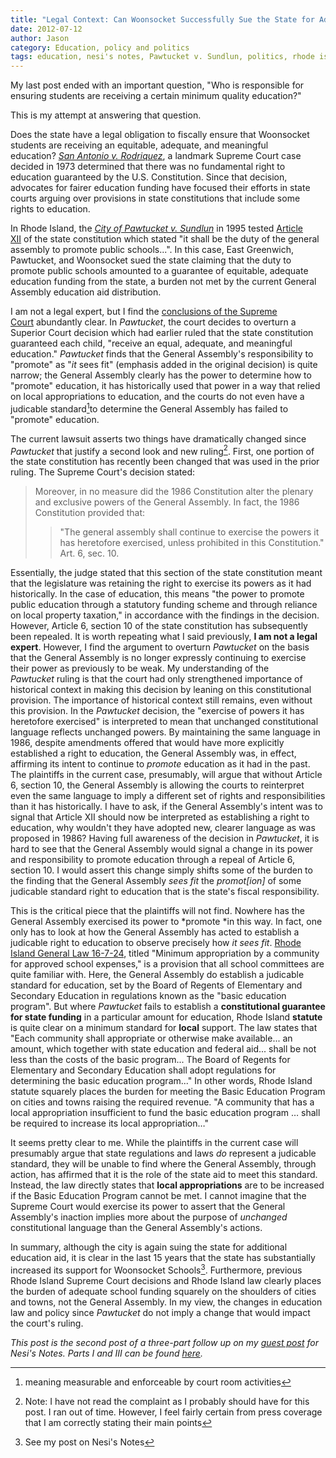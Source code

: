 ```yaml
---
title: "Legal Context: Can Woonsocket Successfully Sue the State for Additional Aid?"
date: 2012-07-12
author: Jason
category: Education, policy and politics
tags: education, nesi's notes, Pawtucket v. Sundlun, politics, rhode island, ri, rigl, woonsocket
---
```


My last post ended with an important question, "Who is responsible for ensuring students are receiving a certain minimum quality education?"

This is my attempt at answering that question.

Does the state have a legal obligation to fiscally ensure that Woonsocket students are receiving an equitable, adequate, and meaningful education? *[San Antonio v. Rodriquez][]*, a landmark Supreme Court case decided in 1973 determined that there was no fundamental right to education guaranteed by the U.S. Constitution. Since that decision, advocates for fairer education funding have focused their efforts in state courts arguing over provisions in state constitutions that include some rights to education.

In Rhode Island, the [*City of Pawtucket v. Sundlun*][] in 1995 tested [Article XII][] of the state constitution which stated "it shall be the duty of the general assembly to promote public schools...". In this case, East Greenwich, Pawtucket, and Woonsocket sued the state claiming that the duty to promote public schools amounted to a guarantee of equitable, adequate education funding from the state, a burden not met by the current General Assembly education aid distribution.

I am not a legal expert, but I find the [conclusions of the Supreme Court][] abundantly clear. In *Pawtucket*, the court decides to overturn a Superior Court decision which had earlier ruled that the state constitution guaranteed each child, "receive an equal, adequate, and meaningful education." *Pawtucket* finds that the General Assembly's responsibility to "promote" as "*it* sees fit" (emphasis added in the original decision) is quite narrow; the General Assembly clearly has the power to determine how to "promote" education, it has historically used that power in a way that relied on local appropriations to education, and the courts do not even have a judicable standard[^1]to determine the General Assembly has failed to "promote" education.

The current lawsuit asserts two things have dramatically changed since *Pawtucket* that justify a second look and new ruling[^2]. First, one portion of the state constitution has recently been changed that was used in the prior ruling. The Supreme Court's decision stated:

>Moreover, in no measure did the 1986 Constitution alter the plenary and exclusive powers of the General Assembly. In fact, the 1986 Constitution provided that:
>>"The general assembly shall continue to exercise the powers it has heretofore exercised, unless prohibited in this Constitution." Art. 6, sec. 10.

Essentially, the judge stated that this section of the state constitution meant that the legislature was retaining the right to exercise its powers as it had historically. In the case of education, this means "the power to promote public education through a statutory funding scheme and through reliance on local property taxation," in accordance with the findings in the decision. However, Article 6, section 10 of the state constitution has subsequently been repealed. It is worth repeating what I said previously, **I am not a legal expert**. However, I find the argument to overturn *Pawtucket* on the basis that the General Assembly is no longer expressly continuing to exercise their power as previously to be weak. My understanding of the *Pawtucket* ruling is that the court had only strengthened importance of historical context in making this decision by leaning on this constitutional provision. The importance of historical context still remains, even without this provision. In the *Pawtucket* decision, the "exercise of powers it has heretofore exercised" is interpreted to mean that unchanged constitutional language reflects unchanged powers. By maintaining the same language in 1986, despite amendments offered that would have more explicitly established a right to education, the General Assembly was, in effect, affirming its intent to continue to *promote* education as it had in the past. The plaintiffs in the current case, presumably, will argue that without Article 6, section 10, the General Assembly is allowing the courts to reinterpret even the same language to imply a different set of rights and responsibilities than it has historically. I have to ask, if the General Assembly's intent was to signal that Article XII should now be interpreted as establishing a right to education, why wouldn't they have adopted new, clearer language as was proposed in 1986? Having full awareness of the decision in *Pawtucket*, it is hard to see that the General Assembly would signal a change in its power and responsibility to promote education through a repeal of Article 6, section 10. I would assert this change simply shifts some of the burden to the finding that the General Assembly *sees fit* the *promot[ion]* of some judicable standard right to education that is the state's fiscal responsibility.

This is the critical piece that the plaintiffs will not find. Nowhere has the General Assembly exercised its power to *promote *in this way. In fact, one only has to look at how the General Assembly has acted to establish a judicable right to education to observe precisely how *it sees fit*. [Rhode Island General Law 16-7-24][], titled "Minimum appropriation by a community for approved school expenses," is a provision that all school committees are quite familiar with. Here, the General Assembly do establish a judicable standard for education, set by the Board of Regents of Elementary and Secondary Education in regulations known as the "basic education program". But where *Pawtucket* fails to establish a **constitutional guarantee for state funding** in a particular amount for education, Rhode Island **statute** is quite clear on a minimum standard for **local** support. The law states that "Each community shall appropriate or otherwise make available... an amount, which together with state education and federal aid... shall be not less than the costs of the basic program... The Board of Regents for Elementary and Secondary Education shall adopt regulations for determining the basic education program..." In other words, Rhode Island statute squarely places the burden for meeting the Basic Education Program on cities and towns raising the required revenue. "A community that has a local appropriation insufficient to fund the basic education program … shall be required to increase its local appropriation…"

It seems pretty clear to me. While the plaintiffs in the current case will presumably argue that state regulations and laws *do* represent a judicable standard, they will be unable to find where the General Assembly, through action, has affirmed that it is the role of the state aid to meet this standard. Instead, the law directly states that **local appropriations** are to be increased if the Basic Education Program cannot be met. I cannot imagine that the Supreme Court would exercise its power to assert that the General Assembly's inaction implies more about the purpose of *unchanged* constitutional language than the General Assembly's actions.

In summary, although the city is again suing the state for additional education aid, it is clear in the last 15 years that the state has substantially increased its support for Woonsocket Schools[^3]. Furthermore, previous Rhode Island Supreme Court decisions and Rhode Island law clearly places the burden of adequate school funding squarely on the shoulders of cities and towns, not the General Assembly. In my view, the changes in education law and policy since *Pawtucket* do not imply a change that would impact the court's ruling.

*This post is the second post of a three-part follow up on my [guest post][] for Nesi's Notes. Parts I and III can be found [here][].*

[San Antonio v. Rodriquez]: http://www.oyez.org/cases/1970-1979/1972/1972_71_1332
[*City of Pawtucket v. Sundlun*]: http://www.educationjustice.org/states/rhodeisland.html
[Article XII]: http://www.rilin.state.ri.us/RiConstitution/C12.html
[conclusions of the Supreme Court]: http://scholar.google.com/scholar_case?case=2372498001429988039&hl=en&as_sdt=2,40&as_vis=1
[Rhode Island General Law 16-7-24]: http://www.rilin.state.ri.us/statutes/title16/16-7/16-7-24.htm
[guest post]: http://blogs.wpri.com/category/nesis-notes/
[here]: http://blog.jasonpbecker.com/?p=224

[^1]: meaning measurable and enforceable by court room activities
[^2]: Note: I have not read the complaint as I probably should have for this post. I ran out of time. However, I feel fairly certain from press coverage that I am correctly stating their main points
[^3]: See my post on Nesi's Notes
